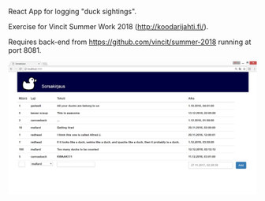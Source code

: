 React App for logging "duck sightings".

Exercise for Vincit Summer Work 2018
 (http://koodarijahti.fi/).


Requires back-end from https://github.com/vincit/summer-2018 running at port 8081.


![alt text](https://raw.githubusercontent.com/puolimatkankrouvi/sorsakirjaus/master/example.jpg)
